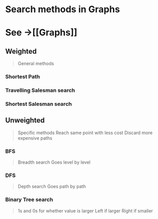 # Search methods in Graphs
# See ->[[Graphs]]
## Weighted
> General methods
### Shortest Path
### Travelling Salesman search
### Shortest Salesman search
## Unweighted
> Specific methods
> Reach same point with less cost
> Discard more expensive paths
### BFS
> Breadth search
> Goes level by level
### DFS
> Depth search
> Goes path by path
### Binary Tree search
> 1s and 0s for whether value is larger
> Left if larger
> Right if smaller
